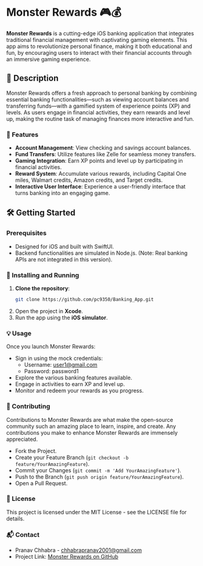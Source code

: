 # Monster Rewards 🎮💰

**Monster Rewards** is a cutting-edge iOS banking application that integrates traditional financial management with captivating gaming elements. This app aims to revolutionize personal finance, making it both educational and fun, by encouraging users to interact with their financial accounts through an immersive gaming experience.

## 🌟 Description

Monster Rewards offers a fresh approach to personal banking by combining essential banking functionalities—such as viewing account balances and transferring funds—with a gamified system of experience points (XP) and levels. As users engage in financial activities, they earn rewards and level up, making the routine task of managing finances more interactive and fun.

### 🚀 Features

- **Account Management**: View checking and savings account balances.
- **Fund Transfers**: Utilize features like Zelle for seamless money transfers.
- **Gaming Integration**: Earn XP points and level up by participating in financial activities.
- **Reward System**: Accumulate various rewards, including Capital One miles, Walmart credits, Amazon credits, and Target credits.
- **Interactive User Interface**: Experience a user-friendly interface that turns banking into an engaging game.

## 🛠 Getting Started

### Prerequisites

- Designed for iOS and built with SwiftUI.
- Backend functionalities are simulated in Node.js. (Note: Real banking APIs are not integrated in this version).

### 📲 Installing and Running

1. **Clone the repository**:
   ```bash
   git clone https://github.com/pc9350/Banking_App.git
2. Open the project in **Xcode**.
3. Run the app using the **iOS simulator**.

### 💡 Usage
Once you launch Monster Rewards:
- Sign in using the mock credentials:
  - Username: user1@gmail.com
  - Password: password1
- Explore the various banking features available.
- Engage in activities to earn XP and level up.
- Monitor and redeem your rewards as you progress.

### 🤝 Contributing
Contributions to Monster Rewards are what make the open-source community such an amazing place to learn, inspire, and create. Any contributions you make to enhance Monster Rewards are immensely appreciated.
- Fork the Project.
- Create your Feature Branch (`git checkout -b feature/YourAmazingFeature`).
- Commit your Changes (`git commit -m 'Add YourAmazingFeature'`).
- Push to the Branch (`git push origin feature/YourAmazingFeature`).
- Open a Pull Request.

### 🔖 License
This project is licensed under the MIT License - see the LICENSE file for details.

### 📬 Contact
- Pranav Chhabra - chhabrapranav2001@gmail.com
- Project Link: [Monster Rewards on GitHub](https://github.com/pc9350/Banking_App)
